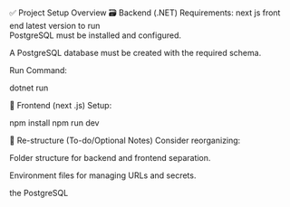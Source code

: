 ✅ Project Setup Overview
🗃️ Backend (.NET)
Requirements:
next js front end latest version to run  
PostgreSQL must be installed and configured.

A PostgreSQL database must be created with the required schema.

Run Command:

dotnet run 

📱 Frontend (next .js)
Setup:

npm install
npm run dev 


🔄 Re-structure (To-do/Optional Notes)
Consider reorganizing:

Folder structure for backend and frontend separation.

Environment files for managing URLs and secrets.

the PostgreSQL 
